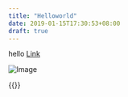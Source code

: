 ```yaml
---
title: "Helloworld"
date: 2019-01-15T17:30:53+08:00
draft: true
---
```

hello
[Link](http://a.com)

![Image](http://url/a.png)

{{<helloworld>}}